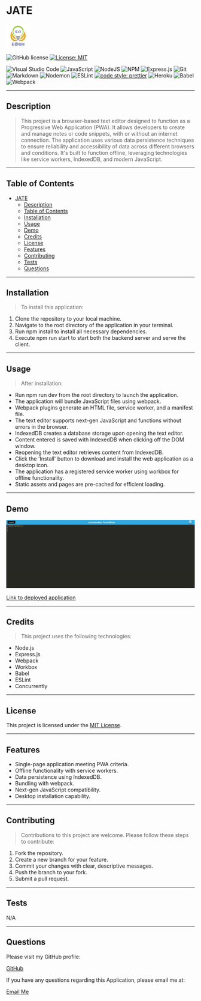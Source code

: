 # JATE

![E@sh](./files/Favicon.ico)

![GitHub license](https://img.shields.io/badge/license-MIT-blue.svg)
[![License: MIT](https://img.shields.io/badge/License-MIT-yellow.svg)](https://opensource.org/licenses/MIT)

![Visual Studio Code](https://img.shields.io/badge/Visual%20Studio%20Code-0078d7.svg?style=for-the-badge&logo=visual-studio-code&logoColor=white)
![JavaScript](https://img.shields.io/badge/javascript-%23323330.svg?style=for-the-badge&logo=javascript&logoColor=%23F7DF1E)
![NodeJS](https://img.shields.io/badge/node.js-6DA55F?style=for-the-badge&logo=node.js&logoColor=white)
![NPM](https://img.shields.io/badge/NPM-%23CB3837.svg?style=for-the-badge&logo=npm&logoColor=white)
![Express.js](https://img.shields.io/badge/express.js-%23404d59.svg?style=for-the-badge&logo=express&logoColor=%2361DAFB)
![Git](https://img.shields.io/badge/git-%23F05033.svg?style=for-the-badge&logo=git&logoColor=white)
![Markdown](https://img.shields.io/badge/markdown-%23000000.svg?style=for-the-badge&logo=markdown&logoColor=white)
![Nodemon](https://img.shields.io/badge/NODEMON-%23323330.svg?style=for-the-badge&logo=nodemon&logoColor=%BBDEAD)
![ESLint](https://img.shields.io/badge/ESLint-4B3263?style=for-the-badge&logo=eslint&logoColor=white)
[![code style: prettier](https://img.shields.io/badge/code_style-prettier-ff69b4.svg?style=flat-square)](https://github.com/prettier/prettier)
![Heroku](https://img.shields.io/badge/heroku-%23430098.svg?style=for-the-badge&logo=heroku&logoColor=white)
![Babel](https://img.shields.io/badge/Babel-F9DC3e?style=for-the-badge&logo=babel&logoColor=black)
![Webpack](https://img.shields.io/badge/webpack-%238DD6F9.svg?style=for-the-badge&logo=webpack&logoColor=black)

---

## Description

>This project is a browser-based text editor designed to function as a Progressive Web Application (PWA). It allows developers to create and manage notes or code snippets, with or without an internet connection. The application uses various data persistence techniques to ensure reliability and accessibility of data across different browsers and conditions. It's built to function offline, leveraging technologies like service workers, IndexedDB, and modern JavaScript.

---

## Table of Contents

- [JATE](#jate)
  - [Description](#description)
  - [Table of Contents](#table-of-contents)
  - [Installation](#installation)
  - [Usage](#usage)
  - [Demo](#demo)
  - [Credits](#credits)
  - [License](#license)
  - [Features](#features)
  - [Contributing](#contributing)
  - [Tests](#tests)
  - [Questions](#questions)

---

## Installation

>To install this application:

1. Clone the repository to your local machine.
2. Navigate to the root directory of the application in your terminal.
3. Run npm install to install all necessary dependencies.
4. Execute npm run start to start both the backend server and serve the client.

---

## Usage

>After installation:

- Run npm run dev from the root directory to launch the application.
- The application will bundle JavaScript files using webpack.
- Webpack plugins generate an HTML file, service worker, and a manifest file.
- The text editor supports next-gen JavaScript and functions without errors in the browser.
- IndexedDB creates a database storage upon opening the text editor.
- Content entered is saved with IndexedDB when clicking off the DOM window.
- Reopening the text editor retrieves content from IndexedDB.
- Click the 'Install' button to download and install the web application as a desktop icon.
- The application has a registered service worker using workbox for offline functionality.
- Static assets and pages are pre-cached for efficient loading.

---

## Demo

![Demo](./files/demo.jpg)

[Link to deployed application]()

---

## Credits

>This project uses the following technologies:

- Node.js
- Express.js
- Webpack
- Workbox
- Babel
- ESLint
- Concurrently

---

## License

This project is licensed under the [MIT License](LICENSE).

---

## Features

- Single-page application meeting PWA criteria.
- Offline functionality with service workers.
- Data persistence using IndexedDB.
- Bundling with webpack.
- Next-gen JavaScript compatibility.
- Desktop installation capability.

---

## Contributing

>Contributions to this project are welcome. Please follow these steps to contribute:

1. Fork the repository.
2. Create a new branch for your feature.
3. Commit your changes with clear, descriptive messages.
4. Push the branch to your fork.
5. Submit a pull request.

---

## Tests

N/A

---

## Questions

Please visit my GitHub profile:

[GitHub](https://github.com/EhsanAsh)

If you have any questions regarding this Application, please email me at:

[Email Me](ehsan.ashrafipour@gmail.com)
